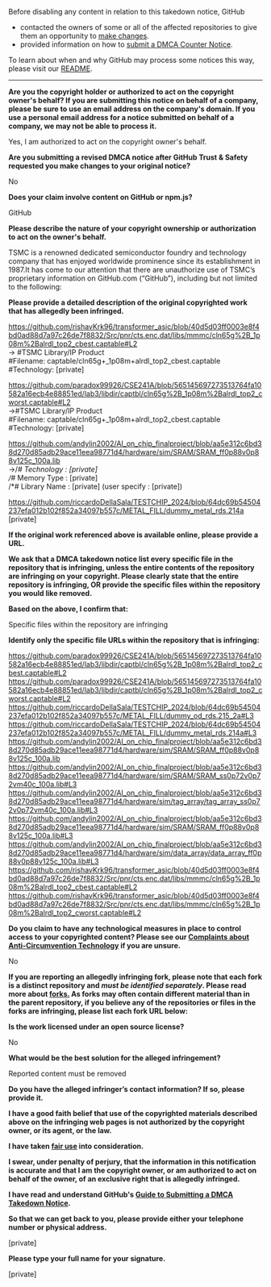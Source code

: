 Before disabling any content in relation to this takedown notice, GitHub
- contacted the owners of some or all of the affected repositories to give them an opportunity to [make changes](https://docs.github.com/en/github/site-policy/dmca-takedown-policy#a-how-does-this-actually-work).
- provided information on how to [submit a DMCA Counter Notice](https://docs.github.com/en/articles/guide-to-submitting-a-dmca-counter-notice).

To learn about when and why GitHub may process some notices this way, please visit our [README](https://github.com/github/dmca/blob/master/README.md#anatomy-of-a-takedown-notice).

---

**Are you the copyright holder or authorized to act on the copyright owner's behalf? If you are submitting this notice on behalf of a company, please be sure to use an email address on the company's domain. If you use a personal email address for a notice submitted on behalf of a company, we may not be able to process it.**

Yes, I am authorized to act on the copyright owner's behalf.

**Are you submitting a revised DMCA notice after GitHub Trust & Safety requested you make changes to your original notice?**

No

**Does your claim involve content on GitHub or npm.js?**

GitHub

**Please describe the nature of your copyright ownership or authorization to act on the owner's behalf.**

TSMC is a renowned dedicated semiconductor foundry and technology company that has enjoyed worldwide prominence since its establishment in 1987.It has come to our attention that there are unauthorize use of TSMC’s proprietary information on GitHub.com (“GitHub”), including but not limited to the following:

**Please provide a detailed description of the original copyrighted work that has allegedly been infringed.**

https://github.com/rishavKrk96/transformer_asic/blob/40d5d03ff0003e8f4bd0ad88d7a97c26de7f8832/Src/pnr/cts.enc.dat/libs/mmmc/cln65g%2B_1p08m%2Balrdl_top2_cbest.captable#L2  
-> #TSMC Library/IP Product  
#Filename: captable/cln65g+_1p08m+alrdl_top2_cbest.captable  
#Technology: [private]

https://github.com/paradox99926/CSE241A/blob/565145697273513764fa10582a16ecb4e88851ed/lab3/libdir/captbl/cln65g%2B_1p08m%2Balrdl_top2_cworst.captable#L2  
->#TSMC Library/IP Product  
#Filename: captable/cln65g+_1p08m+alrdl_top2_cbest.captable   
#Technology: [private]

https://github.com/andylin2002/AI_on_chip_finalproject/blob/aa5e312c6bd38d270d85adb29ace11eea98771d4/hardware/sim/SRAM/SRAM_ff0p88v0p88v125c_100a.lib  
->/*# Technology : [private]  
/*# Memory Type : [private]  
/*# Library Name : [private] (user specify : [private])

https://github.com/riccardoDellaSala/TESTCHIP_2024/blob/64dc69b54504237efa012b102f852a34097b557c/METAL_FILL/dummy_metal_rds.214a   
[private]

**If the original work referenced above is available online, please provide a URL.**

**We ask that a DMCA takedown notice list every specific file in the repository that is infringing, unless the entire contents of the repository are infringing on your copyright. Please clearly state that the entire repository is infringing, OR provide the specific files within the repository you would like removed.**

**Based on the above, I confirm that:**

Specific files within the repository are infringing

**Identify only the specific file URLs within the repository that is infringing:**

https://github.com/paradox99926/CSE241A/blob/565145697273513764fa10582a16ecb4e88851ed/lab3/libdir/captbl/cln65g%2B_1p08m%2Balrdl_top2_cbest.captable#L2  
https://github.com/paradox99926/CSE241A/blob/565145697273513764fa10582a16ecb4e88851ed/lab3/libdir/captbl/cln65g%2B_1p08m%2Balrdl_top2_cworst.captable#L2  
https://github.com/riccardoDellaSala/TESTCHIP_2024/blob/64dc69b54504237efa012b102f852a34097b557c/METAL_FILL/dummy_od_rds.215_2a#L3  
https://github.com/riccardoDellaSala/TESTCHIP_2024/blob/64dc69b54504237efa012b102f852a34097b557c/METAL_FILL/dummy_metal_rds.214a#L3  
https://github.com/andylin2002/AI_on_chip_finalproject/blob/aa5e312c6bd38d270d85adb29ace11eea98771d4/hardware/sim/SRAM/SRAM_ff0p88v0p88v125c_100a.lib  
https://github.com/andylin2002/AI_on_chip_finalproject/blob/aa5e312c6bd38d270d85adb29ace11eea98771d4/hardware/sim/SRAM/SRAM_ss0p72v0p72vm40c_100a.lib#L3  
https://github.com/andylin2002/AI_on_chip_finalproject/blob/aa5e312c6bd38d270d85adb29ace11eea98771d4/hardware/sim/tag_array/tag_array_ss0p72v0p72vm40c_100a.lib#L3 https://github.com/andylin2002/AI_on_chip_finalproject/blob/aa5e312c6bd38d270d85adb29ace11eea98771d4/hardware/sim/SRAM/SRAM_ff0p88v0p88v125c_100a.lib#L3  
https://github.com/andylin2002/AI_on_chip_finalproject/blob/aa5e312c6bd38d270d85adb29ace11eea98771d4/hardware/sim/data_array/data_array_ff0p88v0p88v125c_100a.lib#L3  
https://github.com/rishavKrk96/transformer_asic/blob/40d5d03ff0003e8f4bd0ad88d7a97c26de7f8832/Src/pnr/cts.enc.dat/libs/mmmc/cln65g%2B_1p08m%2Balrdl_top2_cbest.captable#L2  
https://github.com/rishavKrk96/transformer_asic/blob/40d5d03ff0003e8f4bd0ad88d7a97c26de7f8832/Src/pnr/cts.enc.dat/libs/mmmc/cln65g%2B_1p08m%2Balrdl_top2_cworst.captable#L2

**Do you claim to have any technological measures in place to control access to your copyrighted content? Please see our <a href="https://docs.github.com/articles/guide-to-submitting-a-dmca-takedown-notice#complaints-about-anti-circumvention-technology">Complaints about Anti-Circumvention Technology</a> if you are unsure.**

No

**If you are reporting an allegedly infringing fork, please note that each fork is a distinct repository and <i>must be identified separately</i>. Please read more about <a href="https://docs.github.com/articles/dmca-takedown-policy#b-what-about-forks-or-whats-a-fork">forks.</a> As forks may often contain different material than in the parent repository, if you believe any of the repositories or files in the forks are infringing, please list each fork URL below:**

**Is the work licensed under an open source license?**

No

**What would be the best solution for the alleged infringement?**

Reported content must be removed

**Do you have the alleged infringer’s contact information? If so, please provide it.**

**I have a good faith belief that use of the copyrighted materials described above on the infringing web pages is not authorized by the copyright owner, or its agent, or the law.**

**I have taken <a href="https://www.lumendatabase.org/topics/22">fair use</a> into consideration.**

**I swear, under penalty of perjury, that the information in this notification is accurate and that I am the copyright owner, or am authorized to act on behalf of the owner, of an exclusive right that is allegedly infringed.**

**I have read and understand GitHub's <a href="https://docs.github.com/articles/guide-to-submitting-a-dmca-takedown-notice/">Guide to Submitting a DMCA Takedown Notice</a>.**

**So that we can get back to you, please provide either your telephone number or physical address.**

[private]

**Please type your full name for your signature.**

[private]
